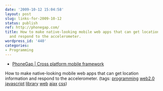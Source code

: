 ```yaml
---
date: '2009-10-12 15:04:58'
layout: post
slug: links-for-2009-10-12
status: publish
ref: http://phonegap.com/
title: How to make native-looking mobile web apps that can get location information
  and respond to the accelerometer.
wordpress_id: '440'
categories:
- Programming
---
```


  * [PhoneGap       | Cross platform mobile framework](http://phonegap.com/)


How to make native-looking mobile web apps that can get location information and respond to the accelerometer. (tags: [programming](http://delicious.com/eob/programming) [web2.0](http://delicious.com/eob/web2.0) [javascript](http://delicious.com/eob/javascript) [library](http://delicious.com/eob/library) [web](http://delicious.com/eob/web) [ajax](http://delicious.com/eob/ajax) [css](http://delicious.com/eob/css))



